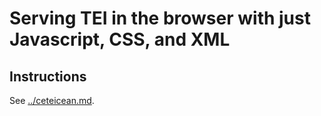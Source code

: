 # Serving TEI in the browser with just Javascript, CSS, and XML

## Instructions

See [../ceteicean.md](../ceteicean.md).

